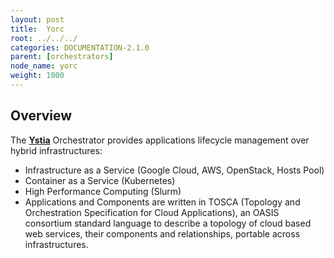 ```yaml
---
layout: post
title:  Yorc
root: ../../../
categories: DOCUMENTATION-2.1.0
parent: [orchestrators]
node_name: yorc
weight: 1000
---
```


## Overview

The [**Ystia**](https://yorc.readthedocs.io/en/latest/index.html) Orchestrator provides applications lifecycle management over hybrid infrastructures​:

 * Infrastructure as a Service (Google Cloud, AWS, OpenStack, Hosts Pool)​
 * Container as a Service (Kubernetes)​
 * High Performance Computing (Slurm)
 * Applications and Components are written in TOSCA (Topology and Orchestration Specification for Cloud Applications), an OASIS consortium standard language to describe a topology of cloud based web services, their components and relationships, portable across infrastructures.